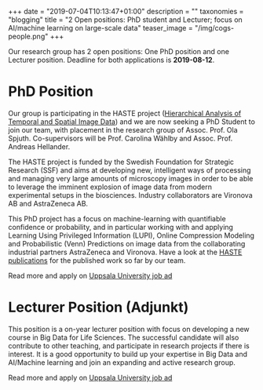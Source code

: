 +++
date = "2019-07-04T10:13:47+01:00"
description = ""
taxonomies = "blogging"
title = "2 Open positions: PhD student and Lecturer; focus on AI/machine learning on large-scale data"
teaser_image = "/img/cogs-people.png"
+++

Our research group has 2 open positions: One PhD position and one Lecturer position. Deadline for both applications is <b>2019-08-12</b>.

# PhD Position

Our group is participating in the HASTE project ([Hierarchical Analysis of Temporal and Spatial Image Data](https://pharmb.io/project/haste/)) and we are now seeking a PhD Student to join our team, with placement in the research group of Assoc. Prof. Ola Spjuth. Co-supervisors will be Prof. Carolina Wählby and Assoc. Prof. Andreas Hellander.

The HASTE project is funded by the Swedish Foundation for Strategic Research (SSF) and aims at developing new, intelligent ways of processing and managing very large amounts of microscopy images in order to be able to leverage the imminent explosion of image data from modern experimental setups in the biosciences. Industry collaborators are Vironova AB and AstraZeneca AB.

This PhD project has a focus on machine-learning with quantifiable confidence or probability, and in particular working with and applying Learning Using Privileged Information (LUPI), Online Compression Modeling and Probabilistic (Venn) Predictions on image data from the collaborating industrial partners AstraZeneca and Vironova. Have a look at the [HASTE publications](http://haste.research.it.uu.se/publications/) for the published work so far by our team.

Read more and apply on [Uppsala University job ad](https://mp.uu.se/en/web/info/vart-uu/lediga-jobb/-/jobb/280121)


# Lecturer Position (Adjunkt)

This position is a on-year lecturer position with focus on developing a new course in Big Data for Life Sciences. The successful candidate will also contribute to other teaching, and participate in research projects if there is interest. It is a good opportunity to build up your expertise in Big Data and AI/Machine learning and join an expanding and active research group.

Read more and apply on [Uppsala University job ad](https://mp.uu.se/sv/web/info/vart-uu/lediga-jobb/-/jobb/279130)

